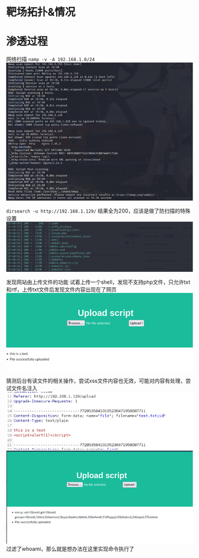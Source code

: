 # 靶场拓扑&情况

# 渗透过程
网络扫描
`namp -v -A 192.168.1.0/24`
![](attachments/Pasted%20image%2020230303083516.png)

`dirsearch -u http://192.168.1.129/`
结果全为200，应该是做了防扫描的特殊设置
![](attachments/Pasted%20image%2020230303084150.png)

发现网站由上传文件的功能
试着上传一个shell，发现不支持php文件，只允许txt和rtf，上传txt文件后发现文件内容出现在了网页
![](attachments/Pasted%20image%2020230303085226.png)


猜测后台有读文件的相关操作，尝试xss文件内容也无效，可能对内容有处理，尝试文件名注入
![](attachments/Pasted%20image%2020230303092812.png)
![](attachments/Pasted%20image%2020230303092758.png)
过滤了whoami，那么就是想办法在这里实现命令执行了
